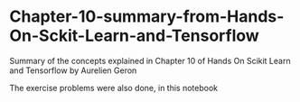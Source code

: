 # Chapter-10-summary-from-Hands-On-Sckit-Learn-and-Tensorflow
Summary of the concepts explained in Chapter 10 of Hands On Scikit Learn and Tensorflow by Aurelien Geron

The exercise problems were also done, in this notebook
